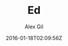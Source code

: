 ---
title: "Ed"
github: https://github.com/elotroalex/ed
demo: http://elotroalex.github.io/ed/
author: Alex Gil

ssg:
  - Jekyll
cms:
  - No Cms
date: 2016-01-18T02:09:56Z
github_branch: gh-pages
description: "A jekyll theme for minimal editions"
stale: true
---